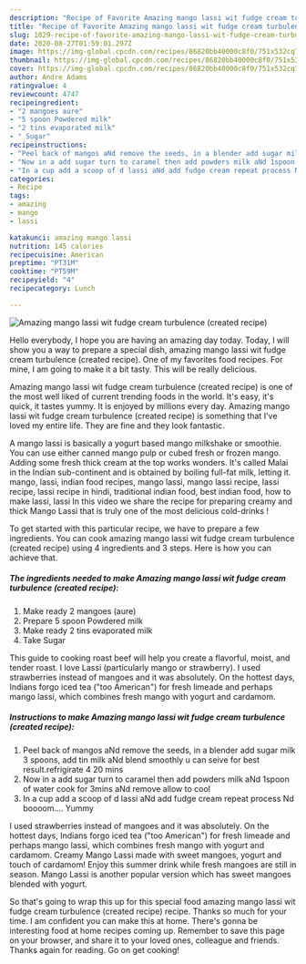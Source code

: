 ```yaml
---
description: "Recipe of Favorite Amazing mango lassi wit fudge cream turbulence (created recipe)"
title: "Recipe of Favorite Amazing mango lassi wit fudge cream turbulence (created recipe)"
slug: 1029-recipe-of-favorite-amazing-mango-lassi-wit-fudge-cream-turbulence-created-recipe
date: 2020-08-27T01:59:01.297Z
image: https://img-global.cpcdn.com/recipes/86820bb40000c8f0/751x532cq70/amazing-mango-lassi-wit-fudge-cream-turbulence-created-recipe-recipe-main-photo.jpg
thumbnail: https://img-global.cpcdn.com/recipes/86820bb40000c8f0/751x532cq70/amazing-mango-lassi-wit-fudge-cream-turbulence-created-recipe-recipe-main-photo.jpg
cover: https://img-global.cpcdn.com/recipes/86820bb40000c8f0/751x532cq70/amazing-mango-lassi-wit-fudge-cream-turbulence-created-recipe-recipe-main-photo.jpg
author: Andre Adams
ratingvalue: 4
reviewcount: 4747
recipeingredient:
- "2 mangoes aure"
- "5 spoon Powdered milk"
- "2 tins evaporated milk"
- " Sugar"
recipeinstructions:
- "Peel back of mangos aNd remove the seeds, in a blender add sugar milk 3 spoons, add tin milk aNd blend smoothly u can seive for best result.refrigirate 4 20 mins"
- "Now in a add sugar turn to caramel then add powders milk aNd 1spoon of water cook for 3mins aNd remove allow to cool"
- "In a cup add a scoop of d lassi aNd add fudge cream repeat process Nd boooom.... Yummy"
categories:
- Recipe
tags:
- amazing
- mango
- lassi

katakunci: amazing mango lassi 
nutrition: 145 calories
recipecuisine: American
preptime: "PT31M"
cooktime: "PT59M"
recipeyield: "4"
recipecategory: Lunch

---
```



![Amazing mango lassi wit fudge cream turbulence (created recipe)](https://img-global.cpcdn.com/recipes/86820bb40000c8f0/751x532cq70/amazing-mango-lassi-wit-fudge-cream-turbulence-created-recipe-recipe-main-photo.jpg)

Hello everybody, I hope you are having an amazing day today. Today, I will show you a way to prepare a special dish, amazing mango lassi wit fudge cream turbulence (created recipe). One of my favorites food recipes. For mine, I am going to make it a bit tasty. This will be really delicious.

Amazing mango lassi wit fudge cream turbulence (created recipe) is one of the most well liked of current trending foods in the world. It's easy, it's quick, it tastes yummy. It is enjoyed by millions every day. Amazing mango lassi wit fudge cream turbulence (created recipe) is something that I've loved my entire life. They are fine and they look fantastic.

A mango lassi is basically a yogurt based mango milkshake or smoothie. You can use either canned mango pulp or cubed fresh or frozen mango. Adding some fresh thick cream at the top works wonders. It&#39;s called Malai in the Indian sub-continent and is obtained by boiling full-fat milk, letting it. mango, lassi, indian food recipes, mango lassi, mango lassi recipe, lassi recipe, lassi recipe in hindi, traditional indian food, best indian food, how to make lassi, lassi In this video we share the recipe for preparing creamy and thick Mango Lassi that is truly one of the most delicious cold-drinks !


To get started with this particular recipe, we have to prepare a few ingredients. You can cook amazing mango lassi wit fudge cream turbulence (created recipe) using 4 ingredients and 3 steps. Here is how you can achieve that.

<!--inarticleads1-->

##### The ingredients needed to make Amazing mango lassi wit fudge cream turbulence (created recipe):

1. Make ready 2 mangoes (aure)
1. Prepare 5 spoon Powdered milk
1. Make ready 2 tins evaporated milk
1. Take  Sugar


This guide to cooking roast beef will help you create a flavorful, moist, and tender roast. I love Lassi (particularly mango or strawberry). I used strawberries instead of mangoes and it was absolutely. On the hottest days, Indians forgo iced tea (&#34;too American&#34;) for fresh limeade and perhaps mango lassi, which combines fresh mango with yogurt and cardamom. 

<!--inarticleads2-->

##### Instructions to make Amazing mango lassi wit fudge cream turbulence (created recipe):

1. Peel back of mangos aNd remove the seeds, in a blender add sugar milk 3 spoons, add tin milk aNd blend smoothly u can seive for best result.refrigirate 4 20 mins
1. Now in a add sugar turn to caramel then add powders milk aNd 1spoon of water cook for 3mins aNd remove allow to cool
1. In a cup add a scoop of d lassi aNd add fudge cream repeat process Nd boooom.... Yummy


I used strawberries instead of mangoes and it was absolutely. On the hottest days, Indians forgo iced tea (&#34;too American&#34;) for fresh limeade and perhaps mango lassi, which combines fresh mango with yogurt and cardamom. Creamy Mango Lassi made with sweet mangoes, yogurt and touch of cardamom! Enjoy this summer drink while fresh mangoes are still in season. Mango Lassi is another popular version which has sweet mangoes blended with yogurt. 

So that's going to wrap this up for this special food amazing mango lassi wit fudge cream turbulence (created recipe) recipe. Thanks so much for your time. I am confident you can make this at home. There's gonna be interesting food at home recipes coming up. Remember to save this page on your browser, and share it to your loved ones, colleague and friends. Thanks again for reading. Go on get cooking!

